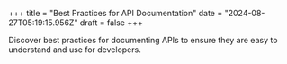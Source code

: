 +++
title = "Best Practices for API Documentation"
date = "2024-08-27T05:19:15.956Z"
draft = false
+++

  Discover best practices for documenting APIs to ensure they are easy to understand and use for developers.
        